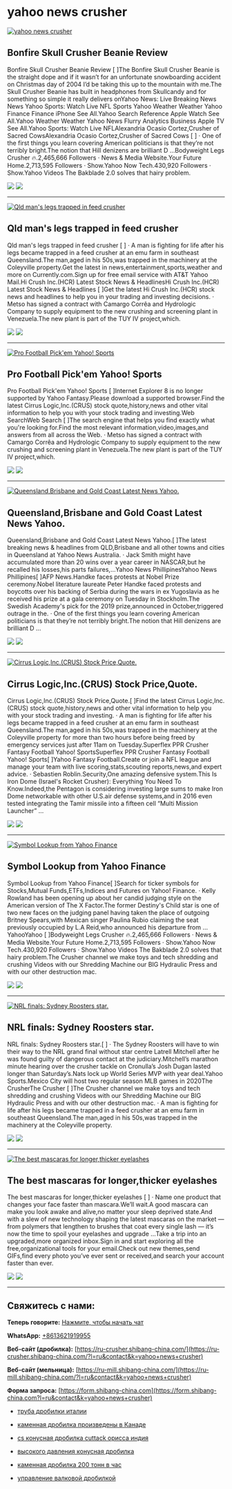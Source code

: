 # yahoo news crusher

<a href="https://swt.shibang-china.com/?l=ru&img&k=yahoo+news+crusher" target="_blank">![yahoo news crusher](http://static.shibang-china.com/all-800x300/679.jpg)</a>

## Bonfire Skull Crusher Beanie Review
Bonfire Skull Crusher Beanie Review [ ]The Bonfire Skull Crusher Beanie is the straight dope and if it wasn’t for an unfortunate snowboarding accident on Christmas day of 2004 I’d be taking this up to the mountain with me.The Skull Crusher Beanie has built in headphones from Skullcandy and for something so simple it really delivers onYahoo News: Live Breaking News News Yahoo Sports: Watch Live NFL Sports Yahoo Weather Weather Yahoo Finance Finance iPhone See All.Yahoo Search Reference Apple Watch See All.Yahoo Weather Weather Yahoo News Flurry Analytics Business Apple TV See All.Yahoo Sports: Watch Live NFLAlexandria Ocasio Cortez,Crusher of Sacred CowsAlexandria Ocasio Cortez,Crusher of Sacred Cows [ ]&nbsp;&#0183;&#32;One of the first things you learn covering American politicians is that they’re not terribly bright.The notion that Hill denizens are brilliant D …Bodyweight Legs Crusher 🔥.2,465,666 Followers &#183; News &amp; Media Website.Your Future Home.2,713,595 Followers &#183; Show.Yahoo Now Tech.430,920 Followers &#183; Show.Yahoo Videos The Bakblade 2.0 solves that hairy problem.


<a href="https://whatsapp.shibangsoft.com/WhatsApp.php" target="_blank" title="WhatsApp">![](http://static.shibang-china.com/icon/whatsapp.png)</a> <a href="https://swt.shibang-china.com/?l=ru&icon&k=yahoo+news+crusher" target="_blank">![](http://static.shibang-china.com/icon/chat-ru.png)</a>

---

<a href="https://swt.shibang-china.com/?l=ru&img&k=yahoo+news+crusher" target="_blank">![Qld man's legs trapped in feed crusher](http://static.shibang-china.com/all-800x300/1390.jpg)</a>

## Qld man's legs trapped in feed crusher
Qld man's legs trapped in feed crusher [ ]&nbsp;&#0183;&#32;A man is fighting for life after his legs became trapped in a feed crusher at an emu farm in southeast Queensland.The man,aged in his 50s,was trapped in the machinery at the Coleyville property.Get the latest in news,entertainment,sports,weather and more on Currently.com.Sign up for free email service with AT&amp;T Yahoo Mail.Hi Crush Inc.(HCR) Latest Stock News &amp; HeadlinesHi Crush Inc.(HCR) Latest Stock News &amp; Headlines [ ]Get the latest Hi Crush Inc.(HCR) stock news and headlines to help you in your trading and investing decisions.&nbsp;&#0183;&#32;Metso has signed a contract with Camargo Corr&#234;a and Hydrologic Company to supply equipment to the new crushing and screening plant in Venezuela.The new plant is part of the TUY IV project,which.


<a href="https://whatsapp.shibangsoft.com/WhatsApp.php" target="_blank" title="WhatsApp">![](http://static.shibang-china.com/icon/whatsapp.png)</a> <a href="https://swt.shibang-china.com/?l=ru&icon&k=yahoo+news+crusher" target="_blank">![](http://static.shibang-china.com/icon/chat-ru.png)</a>

---

<a href="https://swt.shibang-china.com/?l=ru&img&k=yahoo+news+crusher" target="_blank">![Pro Football Pick'em Yahoo! Sports](http://static.shibang-china.com/all-800x300/1100.jpg)</a>

## Pro Football Pick'em Yahoo! Sports
Pro Football Pick'em Yahoo! Sports [ ]Internet Explorer 8 is no longer supported by Yahoo Fantasy.Please download a supported browser.Find the latest Cirrus Logic,Inc.(CRUS) stock quote,history,news and other vital information to help you with your stock trading and investing.Web SearchWeb Search [ ]The search engine that helps you find exactly what you're looking for.Find the most relevant information,video,images,and answers from all across the Web.&nbsp;&#0183;&#32;Metso has signed a contract with Camargo Corr&#234;a and Hydrologic Company to supply equipment to the new crushing and screening plant in Venezuela.The new plant is part of the TUY IV project,which.


<a href="https://whatsapp.shibangsoft.com/WhatsApp.php" target="_blank" title="WhatsApp">![](http://static.shibang-china.com/icon/whatsapp.png)</a> <a href="https://swt.shibang-china.com/?l=ru&icon&k=yahoo+news+crusher" target="_blank">![](http://static.shibang-china.com/icon/chat-ru.png)</a>

---

<a href="https://swt.shibang-china.com/?l=ru&img&k=yahoo+news+crusher" target="_blank">![Queensland,Brisbane and Gold Coast Latest News Yahoo.](http://static.shibang-china.com/all-800x300/790.jpg)</a>

## Queensland,Brisbane and Gold Coast Latest News Yahoo.
Queensland,Brisbane and Gold Coast Latest News Yahoo.[ ]The latest breaking news &amp; headlines from QLD,Brisbane and all other towns and cities in Queensland at Yahoo News Australia.&nbsp;&#0183;&#32;Jack Smith might have accumulated more than 20 wins over a year career in NASCAR,but he recalled his losses,his parts failures,…Yahoo News PhillipinesYahoo News Phillipines[ ]AFP News.Handke faces protests at Nobel Prize ceremony.Nobel literature laureate Peter Handke faced protests and boycotts over his backing of Serbia during the wars in ex Yugoslavia as he received his prize at a gala ceremony on Tuesday in Stockholm.The Swedish Academy's pick for the 2019 prize,announced in October,triggered outrage in the.&nbsp;&#0183;&#32;One of the first things you learn covering American politicians is that they’re not terribly bright.The notion that Hill denizens are brilliant D …


<a href="https://whatsapp.shibangsoft.com/WhatsApp.php" target="_blank" title="WhatsApp">![](http://static.shibang-china.com/icon/whatsapp.png)</a> <a href="https://swt.shibang-china.com/?l=ru&icon&k=yahoo+news+crusher" target="_blank">![](http://static.shibang-china.com/icon/chat-ru.png)</a>

---

<a href="https://swt.shibang-china.com/?l=ru&img&k=yahoo+news+crusher" target="_blank">![Cirrus Logic,Inc.(CRUS) Stock Price,Quote.](http://static.shibang-china.com/all-800x300/1382.jpg)</a>

## Cirrus Logic,Inc.(CRUS) Stock Price,Quote.
Cirrus Logic,Inc.(CRUS) Stock Price,Quote.[ ]Find the latest Cirrus Logic,Inc.(CRUS) stock quote,history,news and other vital information to help you with your stock trading and investing.&nbsp;&#0183;&#32;A man is fighting for life after his legs became trapped in a feed crusher at an emu farm in southeast Queensland.The man,aged in his 50s,was trapped in the machinery at the Coleyville property for more than two hours before being freed by emergency services just after 11am on Tuesday.Superflex PPR Crusher Fantasy Football Yahoo! SportsSuperflex PPR Crusher Fantasy Football Yahoo! Sports[ ]Yahoo Fantasy Football.Create or join a NFL league and manage your team with live scoring,stats,scouting reports,news,and expert advice.&nbsp;&#0183;&#32;Sebastien Roblin.Security,One amazing defensive system.This Is Iron Dome (Israel's Rocket Crusher): Everything You Need To Know.Indeed,the Pentagon is considering investing large sums to make Iron Dome networkable with other U.S.air defense systems,and in 2016 even tested integrating the Tamir missile into a fifteen cell “Multi Mission Launcher” …


<a href="https://whatsapp.shibangsoft.com/WhatsApp.php" target="_blank" title="WhatsApp">![](http://static.shibang-china.com/icon/whatsapp.png)</a> <a href="https://swt.shibang-china.com/?l=ru&icon&k=yahoo+news+crusher" target="_blank">![](http://static.shibang-china.com/icon/chat-ru.png)</a>

---

<a href="https://swt.shibang-china.com/?l=ru&img&k=yahoo+news+crusher" target="_blank">![Symbol Lookup from Yahoo Finance](http://static.shibang-china.com/all-800x300/265.jpg)</a>

## Symbol Lookup from Yahoo Finance
Symbol Lookup from Yahoo Finance[ ]Search for ticker symbols for Stocks,Mutual Funds,ETFs,Indices and Futures on Yahoo! Finance.&nbsp;&#0183;&#32;Kelly Rowland has been opening up about her candid judging style on the American version of The X Factor.The former Destiny's Child star is one of two new faces on the judging panel having taken the place of outgoing Britney Spears,with Mexican singer Paulina Rubio claiming the seat previously occupied by L.A Reid,who announced his departure from …YahooYahoo [ ]Bodyweight Legs Crusher 🔥.2,465,666 Followers &#183; News &amp; Media Website.Your Future Home.2,713,595 Followers &#183; Show.Yahoo Now Tech.430,920 Followers &#183; Show.Yahoo Videos The Bakblade 2.0 solves that hairy problem.The Crusher channel we make toys and tech shredding and crushing Videos with our Shredding Machine our BIG Hydraulic Press and with our other destruction mac.


<a href="https://whatsapp.shibangsoft.com/WhatsApp.php" target="_blank" title="WhatsApp">![](http://static.shibang-china.com/icon/whatsapp.png)</a> <a href="https://swt.shibang-china.com/?l=ru&icon&k=yahoo+news+crusher" target="_blank">![](http://static.shibang-china.com/icon/chat-ru.png)</a>

---

<a href="https://swt.shibang-china.com/?l=ru&img&k=yahoo+news+crusher" target="_blank">![NRL finals: Sydney Roosters star.](http://static.shibang-china.com/all-800x300/923.jpg)</a>

## NRL finals: Sydney Roosters star.
NRL finals: Sydney Roosters star.[ ]&nbsp;&#0183;&#32;The Sydney Roosters will have to win their way to the NRL grand final without star centre Latrell Mitchell after he was found guilty of dangerous contact at the judiciary.Mitchell’s marathon minute hearing over the crusher tackle on Cronulla’s Josh Dugan lasted longer than Saturday’s.Nats lock up World Series MVP with year deal.Yahoo Sports.Mexico City will host two regular season MLB games in 2020The CrusherThe Crusher [ ]The Crusher channel we make toys and tech shredding and crushing Videos with our Shredding Machine our BIG Hydraulic Press and with our other destruction mac.&nbsp;&#0183;&#32;A man is fighting for life after his legs became trapped in a feed crusher at an emu farm in southeast Queensland.The man,aged in his 50s,was trapped in the machinery at the Coleyville property.


<a href="https://whatsapp.shibangsoft.com/WhatsApp.php" target="_blank" title="WhatsApp">![](http://static.shibang-china.com/icon/whatsapp.png)</a> <a href="https://swt.shibang-china.com/?l=ru&icon&k=yahoo+news+crusher" target="_blank">![](http://static.shibang-china.com/icon/chat-ru.png)</a>

---

<a href="https://swt.shibang-china.com/?l=ru&img&k=yahoo+news+crusher" target="_blank">![The best mascaras for longer,thicker eyelashes](http://static.shibang-china.com/all-800x300/13.jpg)</a>

## The best mascaras for longer,thicker eyelashes
The best mascaras for longer,thicker eyelashes [ ]&nbsp;&#0183;&#32;Name one product that changes your face faster than mascara.We’ll wait.A good mascara can make you look awake and alive,no matter your sleep deprived state.And with a slew of new technology shaping the latest mascaras on the market — from polymers that lengthen to brushes that coat every single lash — it’s now the time to spoil your eyelashes and upgrade …Take a trip into an upgraded,more organized inbox.Sign in and start exploring all the free,organizational tools for your email.Check out new themes,send GIFs,find every photo you’ve ever sent or received,and search your account faster than ever.

<a href="https://whatsapp.shibangsoft.com/WhatsApp.php" target="_blank" title="WhatsApp">![](http://static.shibang-china.com/icon/whatsapp.png)</a> <a href="https://swt.shibang-china.com/?l=ru&icon&k=yahoo+news+crusher" target="_blank">![](http://static.shibang-china.com/icon/chat-ru.png)</a>

---
## Свяжитесь с нами:

**Теперь говорите:** [Нажмите, чтобы начать чат](https://swt.shibang-china.com?l=ru&contact&k=yahoo+news+crusher)

**WhatsApp:**  [+8613621919955](https://whatsapp.shibangsoft.com/WhatsApp.php)

**Веб-сайт (дробилка):** [https://ru-crusher.shibang-china.com/](https://ru-crusher.shibang-china.com/?l=ru&contact&k=yahoo+news+crusher)

**Веб-сайт (мельница):** [https://ru-mill.shibang-china.com/](https://ru-mill.shibang-china.com/?l=ru&contact&k=yahoo+news+crusher)

**Форма запроса:** [https://form.shibang-china.com](https://form.shibang-china.com?l=ru&contact&k=yahoo+news+crusher)

* [труба дробилки италии](../119/%D1%82%D1%80%D1%83%D0%B1%D0%B0%20%D0%B4%D1%80%D0%BE%D0%B1%D0%B8%D0%BB%D0%BA%D0%B8%20%D0%B8%D1%82%D0%B0%D0%BB%D0%B8%D0%B8.md)

* [каменная дробилка произведены в Канаде](../112/%D0%BA%D0%B0%D0%BC%D0%B5%D0%BD%D0%BD%D0%B0%D1%8F%20%D0%B4%D1%80%D0%BE%D0%B1%D0%B8%D0%BB%D0%BA%D0%B0%20%D0%BF%D1%80%D0%BE%D0%B8%D0%B7%D0%B2%D0%B5%D0%B4%D0%B5%D0%BD%D1%8B%20%D0%B2%20%D0%9A%D0%B0%D0%BD%D0%B0%D0%B4%D0%B5.md)

* [cs конусная дробилка cuttack орисса индия](../110/cs%20%D0%BA%D0%BE%D0%BD%D1%83%D1%81%D0%BD%D0%B0%D1%8F%20%D0%B4%D1%80%D0%BE%D0%B1%D0%B8%D0%BB%D0%BA%D0%B0%20cuttack%20%D0%BE%D1%80%D0%B8%D1%81%D1%81%D0%B0%20%D0%B8%D0%BD%D0%B4%D0%B8%D1%8F.md)

* [высокого давления конусная дробилка](../107/%D0%B2%D1%8B%D1%81%D0%BE%D0%BA%D0%BE%D0%B3%D0%BE%20%D0%B4%D0%B0%D0%B2%D0%BB%D0%B5%D0%BD%D0%B8%D1%8F%20%D0%BA%D0%BE%D0%BD%D1%83%D1%81%D0%BD%D0%B0%D1%8F%20%D0%B4%D1%80%D0%BE%D0%B1%D0%B8%D0%BB%D0%BA%D0%B0.md)

* [каменная дробилка 200 тонн в час](../114/%D0%BA%D0%B0%D0%BC%D0%B5%D0%BD%D0%BD%D0%B0%D1%8F%20%D0%B4%D1%80%D0%BE%D0%B1%D0%B8%D0%BB%D0%BA%D0%B0%20200%20%D1%82%D0%BE%D0%BD%D0%BD%20%D0%B2%20%D1%87%D0%B0%D1%81.md)

* [управление валковой дробилкой](../116/%D1%83%D0%BF%D1%80%D0%B0%D0%B2%D0%BB%D0%B5%D0%BD%D0%B8%D0%B5%20%D0%B2%D0%B0%D0%BB%D0%BA%D0%BE%D0%B2%D0%BE%D0%B9%20%D0%B4%D1%80%D0%BE%D0%B1%D0%B8%D0%BB%D0%BA%D0%BE%D0%B9.md)